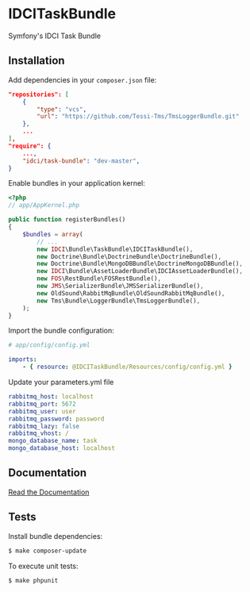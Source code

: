 IDCITaskBundle
=============

Symfony's IDCI Task Bundle

Installation
------------

Add dependencies in your `composer.json` file:
```json
"repositories": [
    {
        "type": "vcs",
        "url": "https://github.com/Tessi-Tms/TmsLoggerBundle.git"
    },
    ...
],
"require": {
    ...,
    "idci/task-bundle": "dev-master",
}
```

Enable bundles in your application kernel:
```php
<?php
// app/AppKernel.php

public function registerBundles()
{
    $bundles = array(
        // ...
        new IDCI\Bundle\TaskBundle\IDCITaskBundle(),
        new Doctrine\Bundle\DoctrineBundle\DoctrineBundle(),
        new Doctrine\Bundle\MongoDBBundle\DoctrineMongoDBBundle(),
        new IDCI\Bundle\AssetLoaderBundle\IDCIAssetLoaderBundle(),
        new FOS\RestBundle\FOSRestBundle(),
        new JMS\SerializerBundle\JMSSerializerBundle(),
        new OldSound\RabbitMqBundle\OldSoundRabbitMqBundle(),
        new Tms\Bundle\LoggerBundle\TmsLoggerBundle(),
    );
}
```

Import the bundle configuration:
```yml
# app/config/config.yml

imports:
    - { resource: @IDCITaskBundle/Resources/config/config.yml }
```

Update your parameters.yml file
```yml
rabbitmq_host: localhost
rabbitmq_port: 5672
rabbitmq_user: user
rabbitmq_password: password
rabbitmq_lazy: false
rabbitmq_vhost: /
mongo_database_name: task
mongo_database_host: localhost
```

Documentation
-------------

[Read the Documentation](Resources/doc/index.md)

Tests
-----

Install bundle dependencies:
```sh
$ make composer-update
```

To execute unit tests:
```sh
$ make phpunit
```
